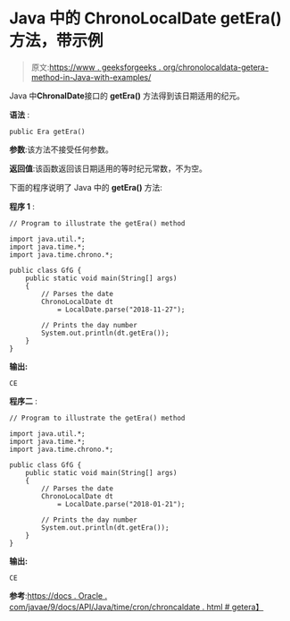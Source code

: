 # Java 中的 ChronoLocalDate getEra()方法，带示例

> 原文:[https://www . geeksforgeeks . org/chronolocaldata-getera-method-in-Java-with-examples/](https://www.geeksforgeeks.org/chronolocaldate-getera-method-in-java-with-examples/)

Java 中**ChronalDate**接口的 **getEra()** 方法得到该日期适用的纪元。

**语法** :

```
public Era getEra()

```

**参数**:该方法不接受任何参数。

**返回值**:该函数返回该日期适用的等时纪元常数，不为空。

下面的程序说明了 Java 中的 **getEra()** 方法:

**程序 1** :

```
// Program to illustrate the getEra() method

import java.util.*;
import java.time.*;
import java.time.chrono.*;

public class GfG {
    public static void main(String[] args)
    {
        // Parses the date
        ChronoLocalDate dt
            = LocalDate.parse("2018-11-27");

        // Prints the day number
        System.out.println(dt.getEra());
    }
}
```

**输出:**

```
CE

```

**程序二** :

```
// Program to illustrate the getEra() method

import java.util.*;
import java.time.*;
import java.time.chrono.*;

public class GfG {
    public static void main(String[] args)
    {
        // Parses the date
        ChronoLocalDate dt
            = LocalDate.parse("2018-01-21");

        // Prints the day number
        System.out.println(dt.getEra());
    }
}
```

**输出:**

```
CE

```

**参考**:[https://docs . Oracle . com/javae/9/docs/API/Java/time/cron/chroncaldate . html # getera】](https://docs.oracle.com/javase/9/docs/api/java/time/chrono/ChronoLocalDate.html#getEra--)
